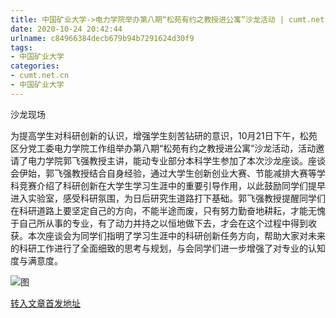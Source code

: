 ```yaml
---
title: 中国矿业大学->电力学院举办第八期“松苑有约之教授进公寓”沙龙活动 | cumt.net.cn
date: 2020-10-24 20:42:44
urlname: c84966384decb679b94b7291624d30f9
tags: 
- 中国矿业大学
categories:
- cumt.net.cn
- 中国矿业大学
---
```

沙龙现场

为提高学生对科研创新的认识，增强学生刻苦钻研的意识，10月21日下午，松苑区分党工委电力学院工作组举办第八期“松苑有约之教授进公寓”沙龙活动，活动邀请了电力学院郭飞强教授主讲，能动专业部分本科学生参加了本次沙龙座谈。座谈会伊始，郭飞强教授结合自身经验，通过大学生创新创业大赛、节能减排大赛等学科竞赛介绍了科研创新在大学生学习生涯中的重要引导作用，以此鼓励同学们提早进入实验室，感受科研氛围，为日后研究生道路打下基础。郭飞强教授提醒同学们在科研道路上要坚定自己的方向，不能半途而废，只有努力勤奋地耕耘，才能无愧于自己所从事的专业，有了动力并持之以恒地做下去，才会在这个过程中得到收获。本次座谈会为同学们指明了学习生涯中的科研创新任务方向，帮助大家对未来的科研工作进行了全面细致的思考与规划，与会同学们进一步增强了对专业的认知度与满意度。

![图](http://xwzx.cumt.edu.cn/_upload/article/images/1c/07/dbd74e0843048465d18069a9fd41/ad0beec3-6eab-4a82-be03-cfa747816161.png)

[转入文章首发地址](http://xwzx.cumt.edu.cn/d5/38/c523a578872/page.htm)